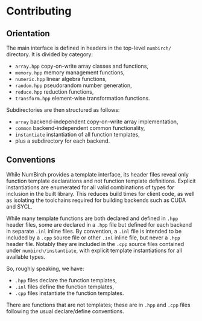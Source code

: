 # Contributing

## Orientation

The main interface is defined in headers in the top-level `numbirch/` directory. It is divided by category:

* `array.hpp` copy-on-write array classes and functions,
* `memory.hpp` memory management functions,
* `numeric.hpp` linear algebra functions,
* `random.hpp` pseudorandom number generation,
* `reduce.hpp` reduction functions,
* `transform.hpp` element-wise transformation functions.

Subdirectories are then structured as follows:

* `array` backend-independent copy-on-write array implementation,
* `common` backend-independent common functionality,
* `instantiate` instantiation of all function templates,
* plus a subdirectory for each backend.

## Conventions

While NumBirch provides a template interface, its header files reveal only function template declarations and not function template definitions. Explicit instantiations are enumerated for all valid combinations of types for inclusion in the built library. This reduces build times for client code, as well as isolating the toolchains required for building backends such as CUDA and SYCL.

While many template functions are both declared and defined in `.hpp` header files, some are declared in a `.hpp` file but defined for each backend in separate `.inl` inline files. By convention, a `.inl` file is intended to be included by a `.cpp` source file or other `.inl` inline file, but never a `.hpp` header file. Notably they are included in the `.cpp` source files contained under `numbirch/instantiate`, with explicit template instantiations for all available types.

So, roughly speaking, we have:

* `.hpp` files declare the function templates,
* `.inl` files define the function templates,
* `.cpp` files instantiate the function templates.

There are functions that are not templates; these are in `.hpp` and `.cpp` files following the usual declare/define conventions.
